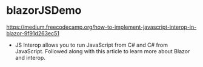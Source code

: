# blazorJSDemo
https://medium.freecodecamp.org/how-to-implement-javascript-interop-in-blazor-9f91d263ec51

* JS Interop allows you to run JavaScript from C# and C# from JavaScript. Followed along with this article to learn more about Blazor and interop. 
